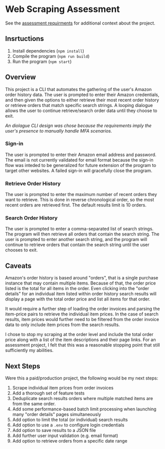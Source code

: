 # Web Scraping Assessment

See the [assessment requirments](https://docs.google.com/document/d/1BvYEldLzFIK4aT_Dvsi31w2crjsBOZyuTLpnSJxCSls) for additional context about the project.

## Insrtuctions

1. Install dependencies (`npm install`)
2. Compile the program (`npm run build`)
3. Run the program (`npm start`)

## Overview

This project is a CLI that automates the gathering of the user's Amazon order history data. The user is prompted to enter their Amazon credentials, and then given the options to either retrieve their most recent order history or retrieve orders that match specific search strings. A looping dialogue allows the user to continue retrieve/search order data until they choose to exit.

_An diolague CLI design was chose because the requirements imply the user's presence to manually handle MFA scenarios._

### Sign-in

The user is prompted to enter their Amazon email address and password. The email is not currently validated for email format because the sign-in flow was inteded to be generalized for future extension of the program to target other websites. A failed sign-in will gracefully close the program.

### Retrieve Order History

The user is prompted to enter the maximum number of recent orders they want to retrieve. This is done in reverse chronological order, so the most recent orders are retrieved first. The default results limit is 10 orders.

### Search Order History

The user is prompted to enter a comma-separated list of search strings. The program will then retrieve all orders that contain the search string. The user is prompted to enter another search string, and the program will continue to retrieve orders that contain the search string until the user chooses to exit.

## Caveats

Amazon's order history is based around "orders", that is a single purchase instance that may contain multiple items. Because of that, the order price listed is the total for all items in the order. Even clicking into the "order details" for an individual item listed within order history search results will display a page with the total order price and list all items for that order.

It would require a further step of loading the order invoices and parsing the item-price pairs to retrieve the individual item prices. In the case of search results, item prices would further need to be filtered from the order invoice data to only include item prices from the search results.

I chose to stop my scraping at the order level and include the total order price along with a list of the item descriptions and their page links. For an assessment project, I felt that this was a reasonable stopping point that still sufficiently my abilities.

## Next Steps

Were this a paid/production project, the following would be my next steps:

1. Scrape individual item prices from order invoices
2. Add a thorough set of feature tests
3. Deduplicate search results orders where multiple matched items are from the same order.
4. Add some performance-based batch limit processing when launching many "order details" pages simultaneously
5. Add option to limit the total (or individual) search results
6. Add option to use a `.env` to configure login credentials
7. Add option to save results to a JSON file
8. Add further user input validation (e.g. email format)
9. Add option to retrieve orders from a specific date range

